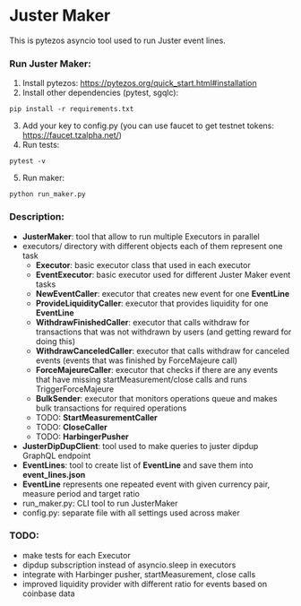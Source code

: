# Juster Maker
This is pytezos asyncio tool used to run Juster event lines.

### Run Juster Maker:
1. Install pytezos: https://pytezos.org/quick_start.html#installation
2. Install other dependencies (pytest, sgqlc):
```
pip install -r requirements.txt
```
3. Add your key to config.py (you can use faucet to get testnet tokens:
https://faucet.tzalpha.net/)
4. Run tests:
```
pytest -v
```
5. Run maker:
```
python run_maker.py
```

### Description:
- **JusterMaker**: tool that allow to run multiple Executors in parallel
- executors/ directory with different objects each of them represent one task
    * **Executor**: basic executor class that used in each executor
    * **EventExecutor**: basic executor used for different Juster Maker event tasks
    * **NewEventCaller**: executor that creates new event for one **EventLine**
    * **ProvideLiquidityCaller**: executor that provides liquidity for one **EventLine**
    * **WithdrawFinishedCaller**: executor that calls withdraw for transactions that was
not withdrawn by users (and getting reward for doing this)
    * **WithdrawCanceledCaller**: executor that calls withdraw for canceled events
(events that was finished by ForceMajeure call)
    * **ForceMajeureCaller**: executor that checks if there are any events that have
missing startMeasurement/close calls and runs TriggerForceMajeure
    * **BulkSender**: executor that monitors operations queue and makes bulk
transactions for required operations
    * TODO: **StartMeasurementCaller**
    * TODO: **CloseCaller**
    * TODO: **HarbingerPusher**
- **JusterDipDupClient**: tool used to make queries to juster dipdup GraphQL endpoint
- **EventLines**: tool to create list of **EventLine** and save them into **event_lines.json**
- **EventLine** represents one repeated event with given currency pair, measure period
and target ratio
- run_maker.py: CLI tool to run JusterMaker
- config.py: separate file with all settings used across maker

### TODO:
- make tests for each Executor
- dipdup subscription instead of asyncio.sleep in executors
- integrate with Harbinger pusher, startMeasurement, close calls
- improved liquidity provider with different ratio for events based on coinbase data

